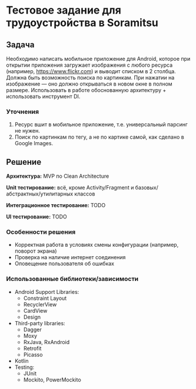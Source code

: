 # Тестовое задание для трудоустройства в Soramitsu

## Задача
Необходимо написать мобильное приложение для Android, которое при открытии приложения загружает изображения с любого ресурса (например, https://www.flickr.com) и выводит списком в 2 столбца. Должна быть возможность поиска по картинкам. При нажатии на изображение — оно должно открываться в новом окне в полном размере. Использовать в работе обоснованную архитектуру + использовать инструмент DI.

### Уточнения
1. Ресурс вшит в мобильное приложение, т.е. универсальный парсинг не нужен.
2. Поиск по картинкам по тегу, а не по картике самой, как сделано в Google Images.

## Решение
**Архитектура:** MVP по Clean Architecture

**Unit тестирование:** всё, кроме Activity/Fragment и базовых/абстрактных/утилитарных классов

**Интеграционное тестирование:** TODO

**UI тестирование:** TODO

### Особенности решения
- Корректная работа в условиях смены конфигурации (например, поворот экрана)
- Проверка на наличие интернет соединения
- Оповещение пользователя об ошибках

### Использованные библиотеки/зависимости
* Android Support Libraries:
  - Constraint Layout
  - RecyclerView
  - CardView
  - Design
* Third-party libraries:
  - Dagger
  - Moxy
  - RxJava, RxAndroid
  - Retrofit
  - Picasso
* Kotlin
* Testing:
  - JUnit
  - Mockito, PowerMockito
